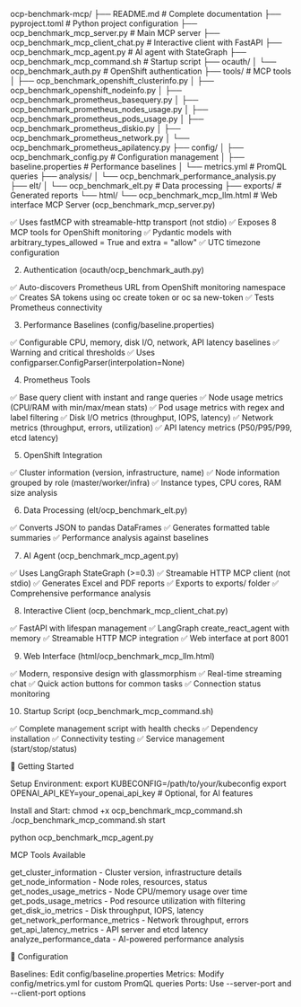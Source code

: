 ocp-benchmark-mcp/
├── README.md                           # Complete documentation
├── pyproject.toml                      # Python project configuration
├── ocp_benchmark_mcp_server.py         # Main MCP server
├── ocp_benchmark_mcp_client_chat.py    # Interactive client with FastAPI
├── ocp_benchmark_mcp_agent.py          # AI agent with StateGraph
├── ocp_benchmark_mcp_command.sh        # Startup script
├── ocauth/
│   └── ocp_benchmark_auth.py           # OpenShift authentication
├── tools/                              # MCP tools
│   ├── ocp_benchmark_openshift_clusterinfo.py
│   ├── ocp_benchmark_openshift_nodeinfo.py
│   ├── ocp_benchmark_prometheus_basequery.py
│   ├── ocp_benchmark_prometheus_nodes_usage.py
│   ├── ocp_benchmark_prometheus_pods_usage.py
│   ├── ocp_benchmark_prometheus_diskio.py
│   ├── ocp_benchmark_prometheus_network.py
│   └── ocp_benchmark_prometheus_apilatency.py
├── config/
│   ├── ocp_benchmark_config.py         # Configuration management
│   ├── baseline.properties             # Performance baselines
│   └── metrics.yml                     # PromQL queries
├── analysis/
│   └── ocp_benchmark_performance_analysis.py
├── elt/
│   └── ocp_benchmark_elt.py  # Data processing
├── exports/                            # Generated reports
└── html/
    └── ocp_benchmark_mcp_llm.html      # Web interface
 MCP Server (ocp_benchmark_mcp_server.py)

✅ Uses fastMCP with streamable-http transport (not stdio)
✅ Exposes 8 MCP tools for OpenShift monitoring
✅ Pydantic models with arbitrary_types_allowed = True and extra = "allow"
✅ UTC timezone configuration

2. Authentication (ocauth/ocp_benchmark_auth.py)

✅ Auto-discovers Prometheus URL from OpenShift monitoring namespace
✅ Creates SA tokens using oc create token or oc sa new-token
✅ Tests Prometheus connectivity

3. Performance Baselines (config/baseline.properties)

✅ Configurable CPU, memory, disk I/O, network, API latency baselines
✅ Warning and critical thresholds
✅ Uses configparser.ConfigParser(interpolation=None)

4. Prometheus Tools

✅ Base query client with instant and range queries
✅ Node usage metrics (CPU/RAM with min/max/mean stats)
✅ Pod usage metrics with regex and label filtering
✅ Disk I/O metrics (throughput, IOPS, latency)
✅ Network metrics (throughput, errors, utilization)
✅ API latency metrics (P50/P95/P99, etcd latency)

5. OpenShift Integration

✅ Cluster information (version, infrastructure, name)
✅ Node information grouped by role (master/worker/infra)
✅ Instance types, CPU cores, RAM size analysis

6. Data Processing (elt/ocp_benchmark_elt.py)

✅ Converts JSON to pandas DataFrames
✅ Generates formatted table summaries
✅ Performance analysis against baselines

7. AI Agent (ocp_benchmark_mcp_agent.py)

✅ Uses LangGraph StateGraph (>=0.3)
✅ Streamable HTTP MCP client (not stdio)
✅ Generates Excel and PDF reports
✅ Exports to exports/ folder
✅ Comprehensive performance analysis

8. Interactive Client (ocp_benchmark_mcp_client_chat.py)

✅ FastAPI with lifespan management
✅ LangGraph create_react_agent with memory
✅ Streamable HTTP MCP integration
✅ Web interface at port 8001

9. Web Interface (html/ocp_benchmark_mcp_llm.html)

✅ Modern, responsive design with glassmorphism
✅ Real-time streaming chat
✅ Quick action buttons for common tasks
✅ Connection status monitoring

10. Startup Script (ocp_benchmark_mcp_command.sh)

✅ Complete management script with health checks
✅ Dependency installation
✅ Connectivity testing
✅ Service management (start/stop/status)

🚀 Getting Started

Setup Environment:
export KUBECONFIG=/path/to/your/kubeconfig
export OPENAI_API_KEY=your_openai_api_key  # Optional, for AI features

Install and Start:
chmod +x ocp_benchmark_mcp_command.sh
./ocp_benchmark_mcp_command.sh start

python ocp_benchmark_mcp_agent.py

MCP Tools Available

get_cluster_information - Cluster version, infrastructure details
get_node_information - Node roles, resources, status
get_nodes_usage_metrics - Node CPU/memory usage over time
get_pods_usage_metrics - Pod resource utilization with filtering
get_disk_io_metrics - Disk throughput, IOPS, latency
get_network_performance_metrics - Network throughput, errors
get_api_latency_metrics - API server and etcd latency
analyze_performance_data - AI-powered performance analysis

🔧 Configuration

Baselines: Edit config/baseline.properties
Metrics: Modify config/metrics.yml for custom PromQL queries
Ports: Use --server-port and --client-port options